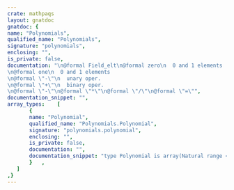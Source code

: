 ```yaml
---
crate: mathpaqs
layout: gnatdoc
gnatdoc: {
name: "Polynomials",
qualified_name: "Polynomials",
signature: "polynomials",
enclosing: "",
is_private: false,
documentation: "\n@formal Field_elt\n@formal zero\n  0 and 1 elements\n@formal one\n  0 and 1 elements\n@formal \"-\"\n  unary oper.\n@formal \"+\"\n  binary oper.\n@formal \"-\"\n@formal \"*\"\n@formal \"/\"\n@formal \"=\"",
documentation_snippet: "",
array_types:    [
       {
       name: "Polynomial",
       qualified_name: "Polynomials.Polynomial",
       signature: "polynomials.polynomial",
       enclosing: "",
       is_private: false,
       documentation: "",
       documentation_snippet: "type Polynomial is array(Natural range <>) of Field_elt;",
       }   ,
   ]
,}
---
```

